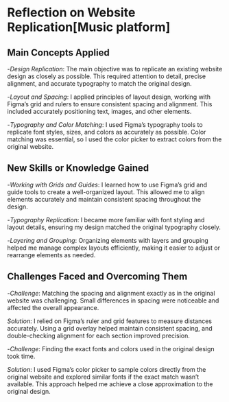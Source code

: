 # Reflection on Website Replication[Music platform]

## Main Concepts Applied

-*Design Replication*: The main objective was to replicate an existing website design as closely as possible. This required attention to detail, precise alignment, and accurate typography to match the original design.

-*Layout and Spacing*: I applied principles of layout design, working with Figma’s grid and rulers to ensure consistent spacing and alignment. This included accurately positioning text, images, and other elements.

-*Typography and Color Matching*: I used Figma’s typography tools to replicate font styles, sizes, and colors as accurately as possible. Color matching was essential, so I used the color picker to extract colors from the original website.


## New Skills or Knowledge Gained

-*Working with Grids and Guides*: I learned how to use Figma’s grid and guide tools to create a well-organized layout. This allowed me to align elements accurately and maintain consistent spacing throughout the design.

-*Typography Replication*: I became more familiar with font styling and layout details, ensuring my design matched the original typography closely.

-*Layering and Grouping*: Organizing elements with layers and grouping helped me manage complex layouts efficiently, making it easier to adjust or rearrange elements as needed.


## Challenges Faced and Overcoming Them

-*Challenge*: Matching the spacing and alignment exactly as in the original website was challenging. Small differences in spacing were noticeable and affected the overall appearance.

*Solution*: I relied on Figma’s ruler and grid features to measure distances accurately. Using a grid overlay helped maintain consistent spacing, and double-checking alignment for each section improved precision.

-*Challenge*: Finding the exact fonts and colors used in the original design took time.

*Solution*: I used Figma’s color picker to sample colors directly from the original website and explored similar fonts if the exact match wasn’t available. This approach helped me achieve a close approximation to the original design.